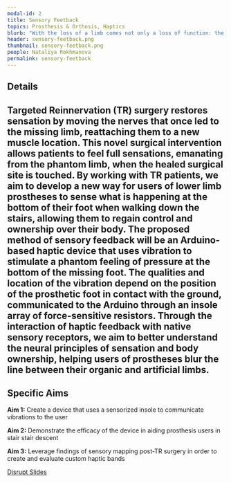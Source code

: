 ```yaml
---
modal-id: 2
title: Sensory Feetback
topics: Prosthesis & Orthosis, Haptics
blurb: "With the loss of a limb comes not only a loss of function: the rich sensory experience we use to navigate the world, now lost, has no artificial equivalent. Without a way to feel out our surroundings, everyday tasks such as navigating the stairs become challenging and attention-consuming. Our goal is to create a prosthetic modification for patients who have undergone a cutting-edge surgical intervention called Targeted Reinnervation, enabling them to feel genuine sensation once more."
header: sensory-feetback.png
thumbnail: sensory-feetback.png
people: Nataliya Rokhmanova
permalink: sensory-feetback
---
```

## Details
Targeted Reinnervation (TR) surgery restores sensation by moving the nerves that once led to the missing limb, reattaching them to a new muscle location. This novel surgical intervention allows patients to feel full sensations, emanating from the phantom limb, when the healed surgical site is touched. By working with TR patients, we aim to develop a new way for users of lower limb prostheses to sense what is happening at the bottom of their foot when walking down the stairs, allowing them to regain control and ownership over their body.
The proposed method of sensory feedback will be an Arduino-based haptic device that uses vibration to stimulate a phantom feeling of pressure at the bottom of the missing foot. The qualities and location of the vibration depend on the position of the prosthetic foot in contact with the ground, communicated to the Arduino through an insole array of force-sensitive resistors.
Through the interaction of haptic feedback with native sensory receptors, we aim to better understand the neural principles of sensation and body ownership, helping users of prostheses blur the line between their organic and artificial limbs.
---
## Specific Aims
**Aim 1:** Create a device that uses a sensorized insole to communicate vibrations to the user 

**Aim 2:** Demonstrate the efficacy of the device in aiding prosthesis users in stair stair descent

**Aim 3:** Leverage findings of sensory mapping post-TR surgery in order to create and evaluate custom haptic bands 


[Disrupt Slides](http://www.lib.washington.edu/commons/events/scholarsstudio/past/Disrupt%20-%20Fall%202017/Nataliya%20Rokhmanova.pdf)
